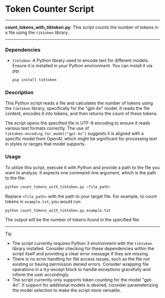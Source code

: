# Token Counter Script

---

**count_tokens_with_tiktoken.py**: This script counts the number of tokens in a file using the `tiktoken` library.

---

### Dependencies

- `tiktoken`: A Python library used to encode text for different models. Ensure it is installed in your Python environment. You can install it via pip:

  ```bash
  pip install tiktoken
  ```

### Description

This Python script reads a file and calculates the number of tokens using the `tiktoken` library, specifically for the "gpt-4o" model. It reads the file content, encodes it into tokens, and then returns the count of these tokens.

The script opens the specified file in UTF-8 encoding to ensure it reads various text formats correctly. The use of `tiktoken.encoding_for_model("gpt-4o")` suggests it is aligned with a specific model from OpenAI, which might be significant for processing text in styles or ranges that model supports.

### Usage

To utilize this script, execute it with Python and provide a path to the file you want to analyze. It expects one command-line argument, which is the path to the file:

```bash
python count_tokens_with_tiktoken.py <file_path>
```

Replace `<file_path>` with the path to your target file. For example, to count tokens in `example.txt`, you would run:

```bash
python count_tokens_with_tiktoken.py example.txt
```

The output will be the number of tokens found in the specified file.

---

> [!TIP]
> - The script currently requires Python 3 environment with the `tiktoken` library installed. Consider checking for these dependencies within the script itself and providing a clear error message if they are missing.
> - There is no error handling for file access issues, such as the file not existing or having permission denied errors. Consider wrapping file operations in a try-except block to handle exceptions gracefully and inform the user accordingly.
> - The script currently only supports token counting for the model "gpt-4o". If support for additional models is desired, consider parameterizing the model selection to make the script more versatile.